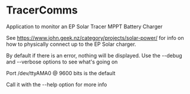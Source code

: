 TracerComms
===========

Application to monitor an EP Solar Tracer MPPT Battery Charger

See https://www.john.geek.nz/category/projects/solar-power/ for info on how to physically connect up to the EP Solar charger.

By default if there is an error, nothing will be displayed.  Use the --debug and --verbose options to see what's going on 

Port /dev/ttyAMA0 @ 9600 bits is the default

Call it with the --help option for more info

